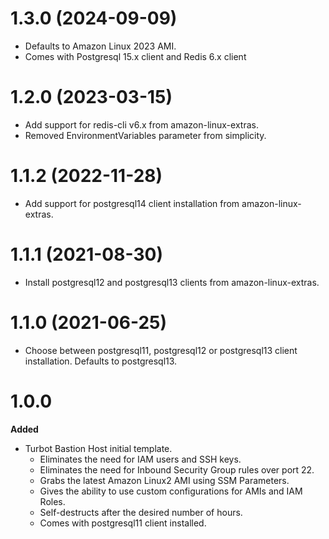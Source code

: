 # 1.3.0 (2024-09-09)
  - Defaults to Amazon Linux 2023 AMI.
  - Comes with Postgresql 15.x client and Redis 6.x client

# 1.2.0 (2023-03-15)
  - Add support for redis-cli v6.x from amazon-linux-extras.
  - Removed EnvironmentVariables parameter from simplicity.

# 1.1.2 (2022-11-28)
  - Add support for postgresql14 client installation from amazon-linux-extras.

# 1.1.1 (2021-08-30)
  - Install postgresql12 and postgresql13 clients from amazon-linux-extras.

# 1.1.0 (2021-06-25)
  - Choose between postgresql11, postgresql12 or postgresql13 client installation. Defaults to postgresql13.

# 1.0.0

**Added**
- Turbot Bastion Host initial template.
  - Eliminates the need for IAM users and SSH keys.
  - Eliminates the need for Inbound Security Group rules over port 22.
  - Grabs the latest Amazon Linux2 AMI using SSM Parameters.
  - Gives the ability to use custom configurations for AMIs and IAM Roles.
  - Self-destructs after the desired number of hours.
  - Comes with postgresql11 client installed.
